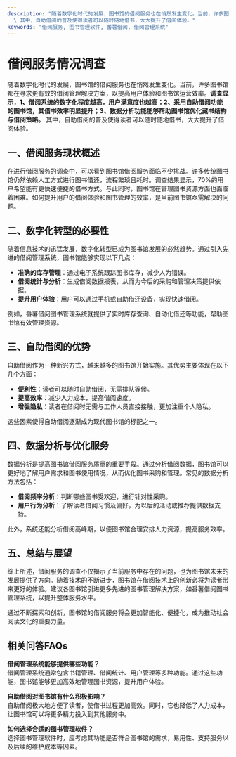 ```yaml
---
description: "随着数字化时代的发展，图书馆的借阅服务也在悄然发生变化。当前，许多图书馆都在寻求更有效的借阅管理解决方案，以提高用户体验和图书馆运营效率。**调查显示，1、借阅系统的数字化程度越高，用户满意度也越高；2、采用自助借阅功能的图书馆，其借书效率明显提升；3、数据分析功能能够帮助图书馆优化藏书结构与借阅策略。**\
  \ 其中，自助借阅的普及使得读者可以随时随地借书，大大提升了借阅体验。"
keywords: "借阅服务, 图书管理软件, 番薯借阅, 借阅管理系统"
---
```

# 借阅服务情况调查

随着数字化时代的发展，图书馆的借阅服务也在悄然发生变化。当前，许多图书馆都在寻求更有效的借阅管理解决方案，以提高用户体验和图书馆运营效率。**调查显示，1、借阅系统的数字化程度越高，用户满意度也越高；2、采用自助借阅功能的图书馆，其借书效率明显提升；3、数据分析功能能够帮助图书馆优化藏书结构与借阅策略。** 其中，自助借阅的普及使得读者可以随时随地借书，大大提升了借阅体验。

## 一、借阅服务现状概述

在进行借阅服务的调查中，可以看到图书馆借阅服务面临不少挑战。许多传统图书馆仍然依赖人工方式进行图书借还，流程繁琐且耗时。调查结果显示，70%的用户希望能有更快速便捷的借书方式。与此同时，图书馆在管理图书资源方面也面临着困难。如何提升用户的借阅体验和图书管理的效率，是当前图书馆亟需解决的问题。

## 二、数字化转型的必要性

随着信息技术的迅猛发展，数字化转型已成为图书馆发展的必然趋势。通过引入先进的借阅管理系统，图书馆能够实现以下几点：

- **准确的库存管理**：通过电子系统跟踪图书库存，减少人为错误。
- **借阅统计与分析**：生成借阅数据报表，从而为今后的采购和管理决策提供依据。
- **提升用户体验**：用户可以通过手机或自助借还设备，实现快速借阅。

例如，番薯借阅图书管理系统就提供了实时库存查询、自动化借还等功能，帮助图书馆有效管理资源。

## 三、自助借阅的优势

自助借阅作为一种新兴方式，越来越多的图书馆开始实施。其优势主要体现在以下几个方面：

- **便利性**：读者可以随时自助借阅，无需排队等候。
- **提高效率**：减少人力成本，提高借阅速度。
- **增强隐私**：读者在借阅时无需与工作人员直接接触，更加注重个人隐私。
  
这些因素使得自助借阅逐渐成为现代图书馆的标配之一。

## 四、数据分析与优化服务

数据分析是提高图书馆借阅服务质量的重要手段。通过分析借阅数据，图书馆可以更好地了解用户需求和图书使用情况，从而优化图书采购和管理。常见的数据分析方法包括：

- **借阅频率分析**：判断哪些图书受欢迎，进行针对性采购。
- **用户行为分析**：了解读者借阅习惯及偏好，为以后的活动或推荐提供数据支持。
  
此外，系统还能分析借阅高峰期，以便图书馆合理安排人力资源，提高服务效率。

## 五、总结与展望

综上所述，借阅服务的调查不仅揭示了当前服务中存在的问题，也为图书馆未来的发展提供了方向。随着技术的不断进步，图书馆在借阅技术上的创新必将为读者带来更好的体验。建议各图书馆引进更多先进的图书管理解决方案，如番薯借阅图书管理系统，以提升整体服务水平。

通过不断探索和创新，图书馆的借阅服务将会更加智能化、便捷化，成为推动社会阅读文化的重要力量。

## 相关问答FAQs

**借阅管理系统能够提供哪些功能？**  
借阅管理系统通常包含书籍管理、借阅统计、用户管理等多种功能。通过这些功能，图书馆能够更加高效地管理图书资源，提升用户体验。

**自助借阅对图书馆有什么积极影响？**  
自助借阅极大地方便了读者，使借书过程更加高效。同时，它也降低了人力成本，让图书馆可以将更多精力投入到其他服务中。

**如何选择合适的图书管理软件？**  
选择图书管理软件时，应考虑其功能是否符合图书馆的需求，易用性、支持服务以及后续的维护成本等因素。
